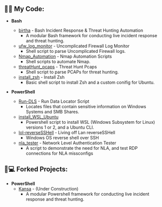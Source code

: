 <h2>👨‍💻 My Code:</h2>

- <b>Bash</b>
  - [birtha](https://github.com/ArronJablonowski/birtha) - Bash Incident Response & Threat Hunting Automation
    - A modular Bash framework for conducting live incident response and threat hunting.  
  - [ufw_log_monitor](https://github.com/ArronJablonowski/ufw_log_monitor) - Uncomplicated Firewall Log Monitor
    - Shell script to parse Uncomplicated Firewall logs. 
  - [Nmap_Automation](https://github.com/ArronJablonowski/Nmap_Automation) - Nmap Automation Scripts 
    - Shell scripts to automate Nmap. 
  - [threatHunt_pcaps](https://github.com/ArronJablonowski/threatHunt_pcaps) - Threat Hunt Pcaps
    - Shell script to parse PCAPs for threat hunting.
  - [install_zsh](https://github.com/ArronJablonowski/install_zsh) - Install Zsh
    - Basic shell script to install Zsh and a custom conifig for Ubuntu.  


- <b>PowerShell</b> 
  - [Run-DLS](https://github.com/ArronJablonowski/Run-DLS) - Run Data Locator Script 
    - Locates files that contain sensitive information on Windows Systems and SMB Shares.    
  - [install_WSL_Ubuntu](https://github.com/ArronJablonowski/install_WSL_Ubuntu)
    - Powershell script to install WSL (Windows Subsystem for Linux) versions 1 or 2, and a Ubuntu CLI.  
  - [lol-reverseSSHell](https://github.com/ArronJablonowski/lol-reverseSSHell) - Living off Lan reverseSSHell
    - Windows OS reverse shell over SSH
  - [nla_tester](https://github.com/ArronJablonowski/nla_tester) - Network Level Authentication Tester 
    - A script to demonstrate the need for NLA, and test RDP connections for NLA missconfigs  
  
<h2>🍴💻 Forked Projects:</h2>

- <b>PowerShell</b>
  - [Kansa](https://github.com/ArronJablonowski/Kansa) - (Under Construction) 
    - A modular Powershell framework for conducting live incident response and threat hunting.
  
<!--
**ArronJablonowski/ArronJablonowski** is a ✨ _special_ ✨ repository because its `README.md` (this file) appears on your GitHub profile.

Here are some ideas to get you started:

- 🔭 I’m currently working on ...
- 🌱 I’m currently learning ...
- 💬 Ask me about ...
- 📫 How to reach me: ...
- 👯 🤔 😄 ⚡ ☕
### Hi there 👋
-->
